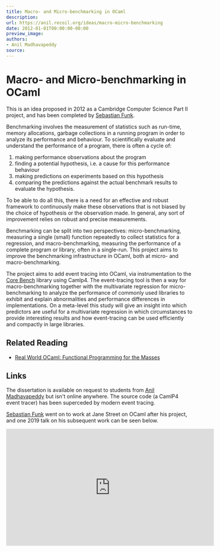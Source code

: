 ```yaml
---
title: Macro- and Micro-benchmarking in OCaml
description:
url: https://anil.recoil.org/ideas/macro-micro-benchmarking
date: 2012-01-01T00:00:00-00:00
preview_image:
authors:
- Anil Madhavapeddy
source:
---
```


<h1>Macro- and Micro-benchmarking in OCaml</h1>
<p>This is an idea proposed in 2012 as a Cambridge Computer Science Part II project, and has been <span class="idea-completed">completed</span> by <a href="https://anil.recoil.org/news.xml" class="contact">Sebastian Funk</a>.</p>
<p>Benchmarking involves the measurement of statistics such as run-time, memory allocations, garbage collections in a running program in order to analyze its performance and behaviour. To scientifically evaluate and understand the performance of a program, there is often a cycle of:</p>
<ol>
<li>making performance observations about the program</li>
<li>finding a potential hypothesis, i.e. a cause for this performance behaviour</li>
<li>making predictions on experiments based on this hypothesis</li>
<li>comparing the predictions against the actual benchmark results to evaluate the hypothesis.</li>
</ol>
<p>To be able to do all this, there is a need for an effective and robust
framework to continuously make these observations that is not biased by the
choice of hypothesis or the observation made.  In general, any sort of
improvement relies on robust and precise measurements.</p>
<p>Benchmarking can be split into two perspectives: micro-benchmarking, measuring
a single (small) function repeatedly to collect statistics for a regression,
and macro-benchmarking, measuring the performance of a complete program or
library, often in a single-run.  This project aims to improve the benchmarking
infrastructure in OCaml, both at micro- and macro-benchmarking.</p>
<p>The project aims to add event tracing into OCaml, via instrumentation to the
<a href="https://github.com/janestreet/core-bench">Core Bench</a> library using Camlp4.
The event-tracing tool
is then a way for macro-benchmarking together with the multivariate regression
for micro-benchmarking to analyze the performance of commonly used libraries to
exhibit and explain abnormalities and performance differences in
implementations.  On a meta-level this study will give an insight into which
predictors are useful for a multivariate regression in which circumstances to
provide interesting results and how event-tracing can be used efficiently and
compactly in large libraries.</p>
<h2>Related Reading</h2>
<ul>
<li><a href="https://anil.recoil.org/papers/rwo">Real World OCaml: Functional Programming for the Masses</a></li>
</ul>
<h2>Links</h2>
<p>The dissertation is available on request to students from <a href="https://anil.recoil.org" class="contact">Anil Madhavapeddy</a> but isn't
online anywhere. The source code (a CamlP4 event tracer) has been superceded by modern
event tracing.</p>
<p><a href="https://anil.recoil.org/news.xml" class="contact">Sebastian Funk</a> went on to work at Jane Street on OCaml after his project, and one
2019 talk on his subsequent work can be seen below.</p>
<iframe width="560" height="315" src="https://www.youtube-nocookie.com/embed/BysBMdx9w6k?si=8Ll6iVYsK2Q-DHVh" title="YouTube video player" frameborder="0" allow="accelerometer; autoplay; clipboard-write; encrypted-media; gyroscope; picture-in-picture; web-share" referrerpolicy="strict-origin-when-cross-origin" allowfullscreen=""></iframe>

